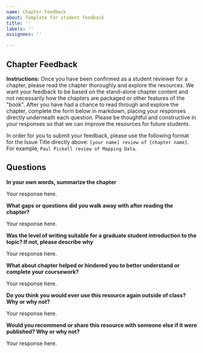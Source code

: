 ```yaml
---
name: Chapter Feedback
about: Template for student feedback
title: ''
labels: ''
assignees: ''

---
```


## Chapter Feedback

**Instructions:**
Once you have been confirmed as a student reviewer for a chapter, please read the chapter thoroughly and explore the resources. We want your feedback to be based on the stand-alone chapter content and not necessarily how the chapters are packaged or other features of the "book". After you have had a chance to read through and explore the chapter, complete the form below in markdown, placing your responses directly underneath each question. Please be thoughtful and constructive in your responses so that we can improve the resources for future students. 

In order for you to submit your feedback, please use the following format for the Issue Title directly above: `[your name] review of [chapter name]`. For example, `Paul Pickell review of Mapping Data`.

## Questions

**In your own words, summarize the chapter**

Your response here.

**What gaps or questions did you walk away with after reading the chapter?**

Your response here.

**Was the level of writing suitable for a graduate student introduction to the topic? If not, please describe why**

Your response here.

**What about chapter helped or hindered you to better understand or complete your coursework?**

Your response here.

**Do you think you would ever use this resource again outside of class? Why or why not?**

Your response here.

**Would you recommend or share this resource with someone else if it were published? Why or why not?**

Your response here.
